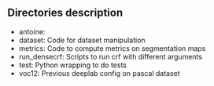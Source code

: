 
## Directories description

- antoine: 
- dataset: Code for dataset manipulation
- metrics: Code to compute metrics on segmentation maps
- run\_densecrf: Scripts to run crf with different arguments
- test: Python wrapping to do tests
- voc12: Previous deeplab config on pascal dataset
